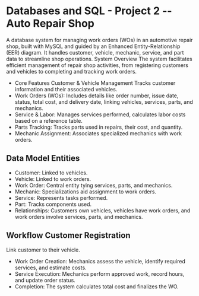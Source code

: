 # Databases and SQL - Project 2 -- Auto Repair Shop

A database system for managing work orders (WOs) in an automotive repair shop, built with MySQL and guided by an Enhanced Entity-Relationship (EER) diagram. It handles customer, vehicle, mechanic, service, and part data to streamline shop operations.
System Overview The system facilitates efficient management of repair shop activities, from registering customers and vehicles to completing and tracking work orders.

* Core Features Customer & Vehicle Management
Tracks customer information and their associated vehicles.
* Work Orders (WOs): Includes details like order number, issue date, status, total cost, and delivery date, linking vehicles, services, parts, and mechanics. 
* Service & Labor: Manages services performed, calculates labor costs based on a reference table. 
* Parts Tracking: Tracks parts used in repairs, their cost, and quantity.
* Mechanic Assignment: Associates specialized mechanics with work orders. 

## Data Model Entities

* Customer: Linked to vehicles. 
* Vehicle: Linked to work orders.
* Work Order: Central entity tying services, parts, and mechanics.
* Mechanic: Specializations aid assignment to work orders.
* Service: Represents tasks performed.
* Part: Tracks components used.
* Relationships: Customers own vehicles, vehicles have work orders, and work orders involve services, parts, and mechanics.

## Workflow Customer Registration
Link customer to their vehicle.

* Work Order Creation: Mechanics assess the vehicle, identify required services, and estimate costs. 
* Service Execution: Mechanics perform approved work, record hours, and update order status.
*  Completion: The system calculates total cost and finalizes the WO.
